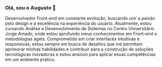 ### Olá, sou o Augusto 👋


Desenvolvedor Front-end em constante evolução, buscando unir a paixão pelo design e a excelência na experiência do usuário. Atualmente, estou cursando Análise e Desenvolvimento de Sistemas no Centro Universitário Jorge Amado, onde estou aprofundo meus conhecimentos em Front-end e metodologias ágeis. Comprometido em criar interfaces intuitivas e responsivas, estou sempre em busca de desafios que me permitam aprimorar minhas habilidades e contribuir para a construção de soluções tecnológicas inovadoras e estou ansioso para aplicar essas competências em um ambiente prático.


